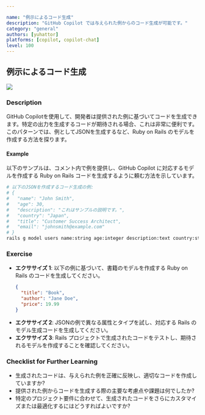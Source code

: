 ```yaml
---

name: "例示によるコード生成"
description: "GitHub Copilot では与えられた例からのコード生成が可能です。"
category: "general"
authors: [yuhattor] 
platforms: [copilot, copilot-chat]
level: 100
---
```


## 例示によるコード生成

[<img src="https://img.shields.io/badge/Lv1-Early_Stage_Pattern-blue">](https://github.com/orgs/AI-Native-Development/projects/1/)

### Description

GitHub Copilotを使用して、開発者は提供された例に基づいてコードを生成できます。特定の出力を生成するコードが期待される場合、これは非常に便利です。このパターンでは、例としてJSONを生成するなど、Ruby on Rails のモデルを作成する方法を探ります。

#### Example

以下のサンプルは、コメント内で例を提供し、GitHub Copilot に対応するモデルを作成する Ruby on Rails コードを生成するように頼む方法を示しています。

```bash
# 以下のJSONを作成するコード生成の例:
# {
#   "name": "John Smith",
#   "age": 30,
#   "description": "これはサンプルの説明です。",
#   "country": "Japan",
#   "title": "Customer Success Architect",
#   "email": "johnsmith@example.com"
# }
rails g model users name:string age:integer description:text country:string title:string email:string
```

### Exercise

- **エクササイズ 1**: 以下の例に基づいて、書籍のモデルを作成する Ruby on Rails のコードを生成してください。
  ```json
  {
    "title": "Book",
    "author": "Jane Doe",
    "price": 19.99
  }
  ```
- **エクササイズ 2**: JSONの例で異なる属性とタイプを試し、対応する Rails のモデル生成コードを生成してください。
- **エクササイズ 3**: Rails プロジェクトで生成されたコードをテストし、期待されるモデルを作成することを確認してください。

### Checklist for Further Learning

- 生成されたコードは、与えられた例を正確に反映し、適切なコードを作成していますか?
- 提供された例からコードを生成する際の主要な考慮点や課題は何でしたか?
- 特定のプロジェクト要件に合わせて、生成されたコードをさらにカスタマイズまたは最適化するにはどうすればよいですか?
